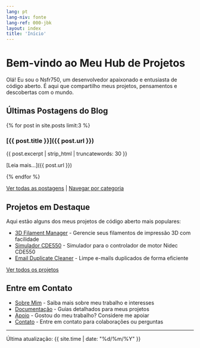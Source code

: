 ```yaml
---
lang: pt
lang-niv: fonte
lang-ref: 000-jbk
layout: index
title: 'Início'
---
```


# Bem-vindo ao Meu Hub de Projetos

Olá! Eu sou o Nsfr750, um desenvolvedor apaixonado e entusiasta de código aberto. É aqui que compartilho meus projetos, pensamentos e descobertas com o mundo.

## Últimas Postagens do Blog

{% for post in site.posts limit:3 %}
### [{{ post.title }}]({{ post.url }})

{{ post.excerpt | strip_html | truncatewords: 30 }}

[Leia mais...]({{ post.url }})

{% endfor %}

[Ver todas as postagens](blog) | [Navegar por categoria](categories)

## Projetos em Destaque

Aqui estão alguns dos meus projetos de código aberto mais populares:

- [3D Filament Manager](https://github.com/Nsfr750/3D_Filament_Manager) - Gerencie seus filamentos de impressão 3D com facilidade
- [Simulador CDE550](https://github.com/Nsfr750/CDE550-sim) - Simulador para o controlador de motor Nidec CDE550
- [Email Duplicate Cleaner](https://github.com/Nsfr750/EmailDuplicateCleaner) - Limpe e-mails duplicados de forma eficiente

[Ver todos os projetos](projects)

## Entre em Contato

- [Sobre Mim](about) - Saiba mais sobre meu trabalho e interesses
- [Documentação](docs) - Guias detalhados para meus projetos
- [Apoio](support) - Gostou do meu trabalho? Considere me apoiar
- [Contato](contact) - Entre em contato para colaborações ou perguntas

---

Última atualização: {{ site.time | date: "%d/%m/%Y" }}
